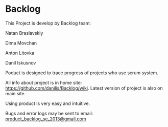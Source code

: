 Backlog[](http://cloud.github.com/downloads/danilis/Backlog/Logo.JPG)
==========
This Project is develop by Backlog team:

Natan Braslavskiy

Dima Movchan

Anton Litovka

Danil Iskusnov




Poduct is designed to trace progress of projects who use scrum system.

All info about project is in home site: https://github.com/danilis/Backlog/wiki. 
Latest version of project is also on main site.

Using product is very easy and intuitive.

Bugs and error logs may be sent to email: product_backlog_se_2013@gmail.com